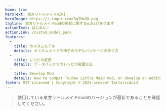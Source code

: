 ```yaml
---
home: true
heroText: 東方リトルメイドwiki
heroImage: https://i.imgur.com/SqIMw3U.png
tagline: 東方リトルメイドmodの開発に関するwikiがあります
actionText: はじめに→
actionLink: /custom_model_pack
features:
  - 
    title: カスタムモデル
    details: カスタムメイドや椅子のモデルパッケージの作り方
  - 
    title: レシピの変更
    details: データパックでのレシピの変更方法
  - 
    title: Develop Mod
    details: How to compat Touhou Little Maid mod, or develop an addition
footer: MIT Licensed | Copyright © 2021-present TartaricAcid
---
```


> 使用している東方リトルメイドmodのバージョンが最新であることを確認してください。